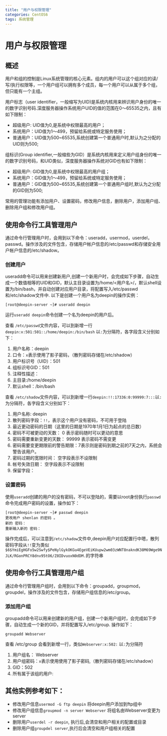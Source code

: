 ```yaml
---
title: "用户与权限管理"
categories: CentOS6
tags: 系统管理
---
```


# 用户与权限管理

## 概述 

用户和组的控制是Linux系统管理的核心元素。组内的用户可以这个组对应的读/写/执行权限等，一个用户组可以拥有多个成员，每一个用户可以从属于多个组，但只能有一个主组。

用户标志（user identifier，一般缩写为UID)是系统内核用来辨识用户身份的唯一的数字识别号码.深度服务器操作系统用户UID的值的范围在0～65535之内，且有如下限制：

* 超级用户: UID值为0,是系统中权限最高的用户；
* 系统用户：UID值为1～499，预留给系统或特定服务使用；
* 普通用户：UID值为500~65535,系统创建第一个普通用户时,默认为之分配的UID则为500;


组标识(Group identifier,一般缩些为GID）是系统内核用来定义用户组身份的唯一的数字识别号码，和UID类似，深度服务器操作系统对GID也有如下限制：

* 超级用户: GID值为0,是系统中权限最高的用户组；
* 系统用户：GID值为1～499，预留给系统或特定服务使用；
* 普通用户：GID值为500~65535,系统创建第一个普通用户组时,默认为之分配的GID则为500;

常用的管理功能有添加用户、设置密码，修改用户信息，删除用户，添加用户组、删除用户组和修改用户组。

## 使用命令行工具管理用户

通过命令行管理用户时，会用到以下命令：useradd，usermod，userdel，passwd。操作涉及的文件包含，存储用户帐户信息的/etc/passwd和存储安全用户帐户信息的/etc/shadow。
 
### 创建用户
useradd命令可以用来创建新用户,创建一个新用户时，会完成如下步骤，自动生成一个数值相等的UID和GID，默认主目录设置为/home/<用户名>/，默认shell设置为/bin/bash，并自动创建对应用户目录，将配置写入/etc/passwd和/etc/shadow文件中. 以下是创建一个用户名为deepin的操作实例：
```
[root@deepin-server ~]# useradd deepin
```
运行`useradd deepin`命令创建一个名为deepin的用户后。

查看 `/etc/passwd`文件内容，可以到新增一行`deepin:x:501:501::/home/deepin:/bin/bash`
以`:`为分隔符，各字段含义分别如下：
1. 用户名称：deepin
2. 口令：`x`表示使用了影子密码，（散列密码存储在/etc/shadow） 
3. 用户标识号（UID）：501
4. 组标识号GID：501
5. 注释性描述：
6. 主目录:/home/deepin 
7. 默认shell：/bin/bash

查看 `/etc/shadow`文件内容，可以到新增一行`deepin:!!:17336:0:99999:7:::`以`:`为分隔符，各字段含义分别如下：
1. 用户名称: deepin
2. 散列密码字段：`!!`，表示这个用户没有密码，不可用于登陆
3. 最近更动密码的日期（这里的日期是1970年1月1日为起点的总日数）
4. 密码不可被更动的天数：       0 表示密码随时可以更动的意思
5. 密码需要重新变更的天数：     99999 表示密码不需变更
6. 密码需要变更期限前的警告期限：7表示则是密码到期之前的7天之内，系统会警告该用户。
7. 密码过期的宽限时间：        空字段表示不设限制
8. 帐号失效日期：             空字段表示不设限制
9. 保留字段：

### 设置密码
使用`useradd`创建的用户的没有密码，不可以登陆的，需要以root身份执行`passwd`命令完成用户密码的设置，操作如下：
```
[root@deepin-server ~]# passwd deepin
更改用户 shenlan 的密码 。
新的 密码：
重新输入新的 密码：
```
操作完成后，可以注意到`/etc/shadow`文件中,deepin用户对应配置行中嗯，散列密码字段从`!!`变为类似`$6$YmiEgHGFo5w2Swfy$PeNylGykOKGu4EgeVEiKUupw2wm03zWNT8nakndK38M69Wge9NJLK/RGonPRCY8dnv95tO6/Z0IDvuoxN0dDM.`的字符串

## 使用命令行工具管理用户组

通过命令行管理用户组时，会用到以下命令：groupadd，groupmod，groupdel，操作涉及的文件包含，存储用户组信息的/etc/group。

### 添加用户组

groupadd命令可以用来创建新的用户组，创建一个新用户组时，会完成如下步骤，自动生成一个新的GID，并将配置写入/etc/group. 操作如下：

```
groupadd Webserver
```

查看 /etc/group 会看到新增一行，类似`Webserver:x:502:` 以`:`为分隔符

1. 用户组名： Webserver
2. 用户组密码：`x`表示使用使用了影子密码,（散列密码存储在/etc/shadow） 
3. GID：502
4. 所有属于该组的用户:

## 其他实例参考如下：

* 修改用户信息`usermod -G ftp deepin` 将deepin用户添加到ftp组中
* 修改用户组信息`groupmod -n server Webserver` 将组名由Webserver变更为server
* 删除用户`userdel -r deepin`, 执行后,会清空和用户相关的配置或目录 
* 删除用户组`groupdel server`,执行后会清空和用户组相关的配置 

